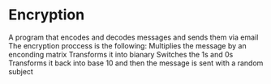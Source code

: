 # Encryption
A program that encodes and decodes messages and sends them via email
The encryption proccess is the following:
Multiplies the message by an enconding matrix
Transforms it into bianary
Switches the 1s and 0s
Transforms it back into base 10
and then the message is sent with a random subject

